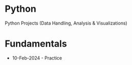 # Python
Python Projects (Data Handling, Analysis &amp; Visualizations)

# Fundamentals
* 10-Feb-2024 - Practice
